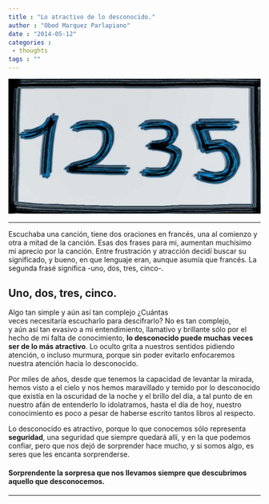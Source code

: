 ```yaml
---
title : "Lo atractivo de lo desconocido."
author : "Obed Marquez Parlapiano"
date : "2014-05-12"
categories : 
 - thoughts
tags : ""
---
```


[![1235](../images/1235-e1399867220845.jpg)](http://obedmarquezp.files.wordpress.com/2014/05/1235-e1399867220845.jpg)

* * *

Escuchaba una canción, tiene dos oraciones en francés, una al comienzo y otra a mitad de la canción. Esas dos frases para mi, aumentan muchísimo mi aprecio por la canción. Entre frustración y atracción decidí buscar su significado, y bueno, en que lenguaje eran, aunque asumía que francés. La segunda frasé significa -uno, dos, tres, cinco-.

## Uno, dos, tres, cinco.

Algo tan simple y aún así tan complejo ¿Cuántas veces necesitaría escucharlo para descifrarlo? No es tan complejo, y aún así tan evasivo a mi entendimiento, llamativo y brillante sólo por el hecho de mi falta de conocimiento, **lo desconocido puede muchas veces ser de lo más atractivo**. Lo oculto grita a nuestros sentidos pidiendo atención, o incluso murmura, porque sin poder evitarlo enfocaremos nuestra atención hacia lo desconocido.

Por miles de años, desde que tenemos la capacidad de levantar la mirada, hemos visto a el cielo y nos hemos maravillado y temido por lo desconocido que existía en la oscuridad de la noche y el brillo del día, a tal punto de en nuestro afán de entenderlo lo idolatramos, hasta el día de hoy, nuestro conocimiento es poco a pesar de haberse escrito tantos libros al respecto.

Lo desconocido es atractivo, porque lo que conocemos sólo representa **seguridad**, una seguridad que siempre quedará allí, y en la que podemos confiar, pero que nos dejó de sorprender hace mucho, y si somos algo, es seres que les encanta sorprenderse.

#### Sorprendente la sorpresa que nos llevamos siempre que descubrimos aquello que desconocemos.

* * *
